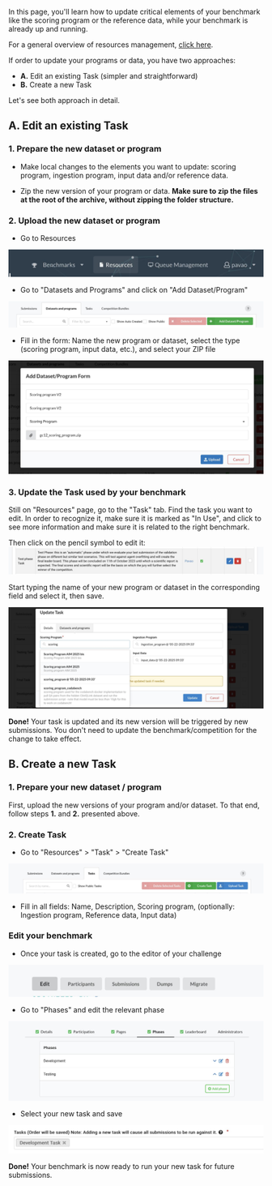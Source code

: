 In this page, you'll learn how to update critical elements of your benchmark like the scoring program or the reference data, while your benchmark is already up and running.

For a general overview of resources management, [click here](Resource-Management.md).

If order to update your programs or data, you have two approaches:
- **A.** Edit an existing Task (simpler and straightforward)
- **B.** Create a new Task

Let's see both approach in detail.

## A. Edit an existing Task

### 1. Prepare the new dataset or program

- Make local changes to the elements you want to update: scoring program, ingestion program, input data and/or reference data.

- Zip the new version of your program or data. **Make sure to zip the files at the root of the archive, without zipping the folder structure.**

### 2. Upload the new dataset or program 

- Go to Resources

![](_attachments/c3679b14-444f-4718-ae4a-ac0d5f297b76_17534367051868246.jpg)

- Go to "Datasets and Programs" and click on "Add Dataset/Program"

![](_attachments/879ae590-498b-49cf-9872-77c15e4b5dae_17534367054113083.jpg)

- Fill in the form: Name the new program or dataset, select the type (scoring program, input data, etc.), and select your ZIP file

![](_attachments/3f1dc4a3-f90d-4497-abce-ff3b8960278f_17534367055954835.jpg)

### 3. Update the Task used by your benchmark

Still on "Resources" page, go to the "Task" tab. Find the task you want to edit. In order to recognize it, make sure it is marked as "In Use", and click to see more information and make sure it is related to the right benchmark.

Then click on the pencil symbol to edit it:
![](_attachments/25b506f9-dc9b-4ffc-8c2a-8c8bb95b3149_17534367056648443.jpg)

Start typing the name of your new program or dataset in the corresponding field and select it, then save.

![](_attachments/377c4f6b-8975-4462-91c0-e5c9926b91f6_17534367061268125.jpg)


**Done!** Your task is updated and its new version will be triggered by new submissions. You don't need to update the benchmark/competition for the change to take effect.


## B. Create a new Task

### 1. Prepare your new dataset / program

First, upload the new versions of your program and/or dataset. To that end, follow steps **1.** and **2.** presented above.

### 2. Create Task

- Go to "Resources" > "Task" > "Create Task"

![](_attachments/78d98652-2ad6-47a2-90e1-96700325a4a4_1753436706098669.jpg)

- Fill in all fields: Name, Description, Scoring program, (optionally: Ingestion program, Reference data, Input data)

### Edit your benchmark

- Once your task is created, go to the editor of your challenge

![](_attachments/49650ec6-ce8f-440b-9245-0ff04dcfb7df_17534367060782135.jpg)

- Go to "Phases" and edit the relevant phase

![](_attachments/f136dce0-2be2-42d4-9d27-9743149f1a4f_1753436706408659.jpg)

- Select your new task and save

![](_attachments/aba614a8-06f5-4c81-b060-0afc3647e777_17534367063286426.jpg)

**Done!** Your benchmark is now ready to run your new task for future submissions.
